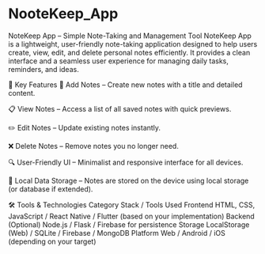 # NooteKeep_App
NoteKeep App – Simple Note-Taking and Management Tool
NoteKeep App is a lightweight, user-friendly note-taking application designed to help users create, view, edit, and delete personal notes efficiently. It provides a clean interface and a seamless user experience for managing daily tasks, reminders, and ideas.

🎯 Key Features
📝 Add Notes – Create new notes with a title and detailed content.

📋 View Notes – Access a list of all saved notes with quick previews.

✏️ Edit Notes – Update existing notes instantly.

❌ Delete Notes – Remove notes you no longer need.

🔍 User-Friendly UI – Minimalist and responsive interface for all devices.

💾 Local Data Storage – Notes are stored on the device using local storage (or database if extended).

🛠️ Tools & Technologies
Category	Stack / Tools Used
Frontend	HTML, CSS, JavaScript / React Native / Flutter (based on your implementation)
Backend	(Optional) Node.js / Flask / Firebase for persistence
Storage	LocalStorage (Web) / SQLite / Firebase / MongoDB
Platform	Web / Android / iOS (depending on your target)

